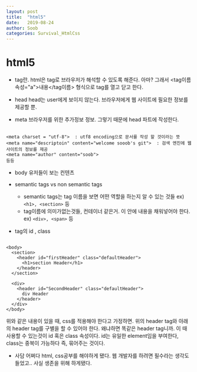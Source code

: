 ```yaml
---
layout: post
title:  "html5"
date:   2019-08-24
author: Soob
categories: Survival_HtmlCss
---
```


html5
====================================

- tag란.
html은 tag로 브라우저가 해석할 수 있도록 해준다. 아마?
그래서 
<tag이름 속성="a">내용</tag이름>
형식으로 tag를 열고 닫고 한다.

- head
head는 user에게 보이지 않는다. 브라우저에게 웹 사이트에 필요한 정보를 제공할 뿐.

- meta
브라우저를 위한 추가정보 정보. 그렇기 때문에 head 파트에 작성한다.

```

<meta charset = "utf-8">  : utf8 encoding으로 문서를 작성 할 것이라는 뜻
<meta name="descriptoin" content="welcome sooob's git">  : 검색 엔진에 웹 사이트의 정보를 제공
<meta name="author" content="soob">
등등

```

- body
유저들이 보는 컨텐츠


- semantic tags vs non semantic tags
  - semantic tags는 tag 이름을 보면 어떤 역할을 하는지 알 수 있는 것들 ex) ```<h1>, <section>``` 등
  - tag이름에 의미가없는것들, 컨테이너 같은거. 이 안에 내용을 채워넣어야 한다. ex) ```<div>, <span>``` 등


- tag의 id , class

```

<body>
  <section>
    <header id="firstHeader" class="defaultHeader">
      <h1>section Header</h1>
    </header>
  </section>
  
  <div>
    <header id="SecondHeader" class="defaultHeader">
      div Header
    </header>
  </div>
</body>

```

위와 같은 내용이 있을 때, css를 적용해야 한다고 가정하면.
위의 header tag와 아래의 header tag를 구별을 할 수 있어야 한다. 왜냐하면 똑같은 header tag니까.
이 때 사용할 수 있는것이 id 혹은 class 속성이다.
id는 유일한 element임을 부여한다, class는 중복이 가능하다 즉, 묶어주는 것이다.




 - 사담
 어쩌다 html, css공부를 해야하게 됐다.
 웹 개발자를 하려면  필수라는 생각도 들었고.. 사실 생존을 위해 하게됐다.
